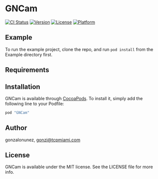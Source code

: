 # GNCam

[![CI Status](http://img.shields.io/travis/gonzalonunez/GNCam.svg?style=flat)](https://travis-ci.org/gonzalonunez/GNCam)
[![Version](https://img.shields.io/cocoapods/v/GNCam.svg?style=flat)](http://cocoapods.org/pods/GNCam)
[![License](https://img.shields.io/cocoapods/l/GNCam.svg?style=flat)](http://cocoapods.org/pods/GNCam)
[![Platform](https://img.shields.io/cocoapods/p/GNCam.svg?style=flat)](http://cocoapods.org/pods/GNCam)

## Example

To run the example project, clone the repo, and run `pod install` from the Example directory first.

## Requirements

## Installation

GNCam is available through [CocoaPods](http://cocoapods.org). To install
it, simply add the following line to your Podfile:

```ruby
pod "GNCam"
```

## Author

gonzalonunez, gonzi@tcpmiami.com

## License

GNCam is available under the MIT license. See the LICENSE file for more info.
